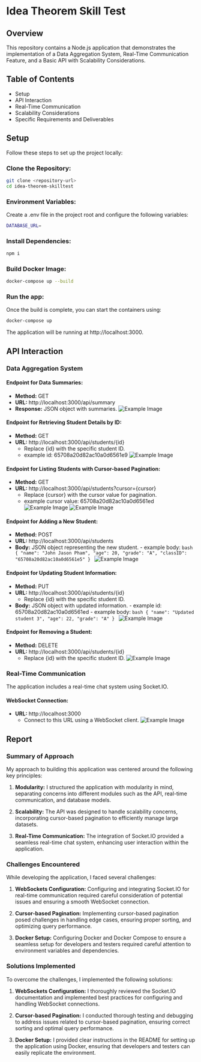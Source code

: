 # Idea Theorem Skill Test

## Overview

This repository contains a Node.js application that demonstrates the implementation of a Data Aggregation System, Real-Time Communication Feature, and a Basic API with Scalability Considerations.

## Table of Contents

- Setup
- API Interaction
- Real-Time Communication
- Scalability Considerations
- Specific Requirements and Deliverables

## Setup

Follow these steps to set up the project locally:

### Clone the Repository:

```bash
git clone <repository-url>
cd idea-theorem-skilltest
```

### Environment Variables:

Create a .env file in the project root and configure the following variables:

```bash
DATABASE_URL=
```

### Install Dependencies:

```bash
npm i
```

### Build Docker Image:

```bash
docker-compose up --build
```

### Run the app:

Once the build is complete, you can start the containers using:

```bash
docker-compose up
```

The application will be running at http://localhost:3000.

## API Interaction

### Data Aggregation System

#### Endpoint for Data Summaries:

- **Method:** GET
- **URL:** http://localhost:3000/api/summary
- **Response:** JSON object with summaries.
  ![Example Image](public/images/apiSummary.png)

#### Endpoint for Retrieving Student Details by ID:

- **Method:** GET
- **URL:** http://localhost:3000/api/students/{id}
  - Replace {id} with the specific student ID.
  - example id: 65708a20d82ac10a0d6561e9
    ![Example Image](public/images/retrieveStudentDetails.png)

#### Endpoint for Listing Students with Cursor-based Pagination:

- **Method:** GET
- **URL:** http://localhost:3000/api/students?cursor={cursor}
  - Replace {cursor} with the cursor value for pagination.
  - example cursor value: 65708a20d82ac10a0d6561ed
    ![Example Image](public/images/listStudentsCursor.png)
    ![Example Image](public/images/limitGetStudents.png)

#### Endpoint for Adding a New Student:

- **Method:** POST
- **URL:** http://localhost:3000/api/students
- **Body:** JSON object representing the new student. - example body:
  `bash
    {
  "name": "John Jason Pham",
  "age": 20,
  "grade": "A",
  "classID": "65708a20d82ac10a0d6561e5"
}
    `
  ![Example Image](public/images/addNewStudent.png)

#### Endpoint for Updating Student Information:

- **Method:** PUT
- **URL:** http://localhost:3000/api/students/{id}
  - Replace {id} with the specific student ID.
- **Body:** JSON object with updated information. - example id: 65708a20d82ac10a0d6561ed - example body:
  `bash
{
  "name": "Updated student 3",
  "age": 22,
  "grade": "A"
}
    `
  ![Example Image](public/images/putStudent.png)

#### Endpoint for Removing a Student:

- **Method:** DELETE
- **URL:** http://localhost:3000/api/students/{id}
  - Replace {id} with the specific student ID.
    ![Example Image](public/images/deleteStudent.png)

### Real-Time Communication

The application includes a real-time chat system using Socket.IO.

#### WebSocket Connection:

- **URL:** http://localhost:3000
  - Connect to this URL using a WebSocket client.
    ![Example Image](public/images/socketioClient.png)

## Report

### Summary of Approach

My approach to building this application was centered around the following key principles:

1. **Modularity:** I structured the application with modularity in mind, separating concerns into different modules such as the API, real-time communication, and database models.

2. **Scalability:** The API was designed to handle scalability concerns, incorporating cursor-based pagination to efficiently manage large datasets.

3. **Real-Time Communication:** The integration of Socket.IO provided a seamless real-time chat system, enhancing user interaction within the application.

### Challenges Encountered

While developing the application, I faced several challenges:

1. **WebSockets Configuration:** Configuring and integrating Socket.IO for real-time communication required careful consideration of potential issues and ensuring a smooth WebSocket connection.

2. **Cursor-based Pagination:** Implementing cursor-based pagination posed challenges in handling edge cases, ensuring proper sorting, and optimizing query performance.

3. **Docker Setup:** Configuring Docker and Docker Compose to ensure a seamless setup for developers and testers required careful attention to environment variables and dependencies.

### Solutions Implemented

To overcome the challenges, I implemented the following solutions:

1. **WebSockets Configuration:** I thoroughly reviewed the Socket.IO documentation and implemented best practices for configuring and handling WebSocket connections.

2. **Cursor-based Pagination:** I conducted thorough testing and debugging to address issues related to cursor-based pagination, ensuring correct sorting and optimal query performance.

3. **Docker Setup:** I provided clear instructions in the README for setting up the application using Docker, ensuring that developers and testers can easily replicate the environment.
